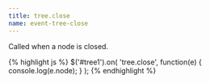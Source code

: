```yaml
---
title: tree.close
name: event-tree-close
---
```


Called when a node is closed.

{% highlight js %}
$('#tree1').on(
'tree.close',
function(e) {
console.log(e.node);
}
);
{% endhighlight %}
